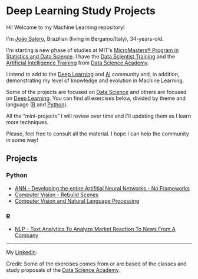  # Deep Learning Study Projects
 
 Hi! Welcome to my Machine Learning repository!
 
 I'm [João Salero](https://www.linkedin.com/in/jo%C3%A3o-s-37aa011a8/), Brazilian (living in Bergamo/Italy), 34-years-old.

 I'm starting a new phase of studies at MIT's [MicroMasters® Program in Statistics and Data Science](https://www.edx.org/micromasters/mitx-statistics-and-data-science). I have the
 [Data Scientist Training](https://www.datascienceacademy.com.br/bundle/formacao-cientista-de-dados) and the [Artificial Intelligence Training](https://www.datascienceacademy.com.br/bundle/formacao-inteligencia-artificial) from [Data Science Academy](https://www.datascienceacademy.com.br/).

 I intend to add to the [Deep Learning](https://en.wikipedia.org/wiki/Deep_learning) and [AI](https://en.wikipedia.org/wiki/Artificial_intelligence) community and, in addition, demonstrating my level of knowledge and evolution in Machine Learning. 

 Some of the projects are focused on [Data Science](https://en.wikipedia.org/wiki/Data_science) and others are focused on [Deep Learning](https://en.wikipedia.org/wiki/Deep_learning). You can find all exercises below, divided by theme and language ([R](https://www.r-project.org/) and [Python](https://www.python.org/)).

 All the “mini-projects” I will review over time and I'll updating them as I learn more techniques.

 Please, feel free to consult all the material. I hope I can help the community in some way!

 ## Projects
 ### Python
- [ANN - Developing the entire Artifitial Neural Networks - No Frameworks](https://github.com/JoaoSalero-AI/Deep-Learning-Study-Repository/tree/master/Artifitial_Neural_Net_Math)
- [Computer Vision - Rebuild Scenes](https://github.com/JoaoSalero-AI/Deep-Learning-Study-Repository/tree/master/Computer_Vision)
- [Computer Vision and Natural Language Processing](https://github.com/JoaoSalero-AI/Deep-Learning-Study-Repository/tree/master/Computer_Vision-and-Natural_Language_Processing)

 ### R
- [NLP - Text Analytics To Analyze Market Reaction To News From A Company](https://github.com/JoaoSalero-AI/Deep-Learning-Study-Repository/tree/master/NLP)

---
My [LinkedIn](https://www.linkedin.com/in/jo%C3%A3o-s-37aa011a8/).

Credit: Some of the exercises comes from or are based of the classes and study proposals of the [Data Science Academy](https://www.datascienceacademy.com.br/).
